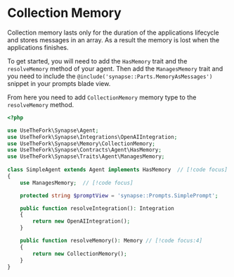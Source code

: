 # Collection Memory

Collection memory lasts only for the duration of the applications lifecycle and stores messages in an array. As a result the memory is lost when the applications finishes.

To get started, you will need to add the `HasMemory` trait and the `resolveMemory` method of your agent. Then add the `ManagesMemory` trait and you need to include the `@include('synapse::Parts.MemoryAsMessages')` snippet in your prompts blade view.

From here you need to add `CollectionMemory` memory type to the `resolveMemory` method.

```php
<?php

use UseTheFork\Synapse\Agent;
use UseTheFork\Synapse\Integrations\OpenAIIntegration;
use UseTheFork\Synapse\Memory\CollectionMemory;
use UseTheFork\Synapse\Contracts\Agent\HasMemory;
use UseTheFork\Synapse\Traits\Agent\ManagesMemory;
    
class SimpleAgent extends Agent implements HasMemory  // [!code focus]
{
    use ManagesMemory;  // [!code focus]

    protected string $promptView = 'synapse::Prompts.SimplePrompt';

    public function resolveIntegration(): Integration
    {
        return new OpenAIIntegration();
    }

    public function resolveMemory(): Memory // [!code focus:4]
    {
        return new CollectionMemory();
    }
}
```
